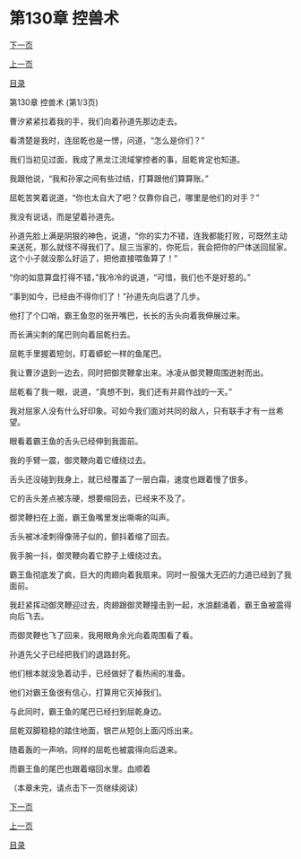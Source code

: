 <h1>第130章   控兽术</h1>
            <div><p><a href="./0388_%E7%AC%AC130%E7%AB%A0_%E6%8E%A7%E5%85%BD%E6%9C%AF.md">下一页</a></p><p><a href="./0386_%E7%AC%AC129%E7%AB%A0_%E4%B8%8D%E8%AF%B7%E8%87%AA%E6%9D%A5.md">上一页</a></p><p><a href="../">目录</a></p></div>
            <div><p>第130章   控兽术 (第1/3页)</p><p>曹汐紧紧拉着我的手，我们向着孙道先那边走去。</p><p>看清楚是我时，连屈乾也是一愣，问道，“怎么是你们？”</p><p>我们当初见过面，我成了黑龙江流域掌控者的事，屈乾肯定也知道。</p><p>我跟他说，“我和孙家之间有些过结，打算跟他们算算账。”</p><p>屈乾苦笑着说道，“你也太自大了吧？仅靠你自己，哪里是他们的对手？”</p><p>我没有说话，而是望着孙道先。</p><p>孙道先脸上满是阴狠的神色，说道，“你的实力不错，连我都能打败，可既然主动来送死，那么就怪不得我们了。屈三当家的，你死后，我会把你的尸体送回屈家。这个小子就没那么好运了，把他直接喂鱼算了！”</p><p>“你的如意算盘打得不错，”我冷冷的说道，“可惜，我们也不是好惹的。”</p><p>“事到如今，已经由不得你们了！”孙道先向后退了几步。</p><p>他打了个口哨，霸王鱼忽的张开嘴巴，长长的舌头向着我伸展过来。</p><p>而长满尖刺的尾巴则向着屈乾扫去。</p><p>屈乾手里握着短剑，盯着蟒蛇一样的鱼尾巴。</p><p>我让曹汐退到一边去，同时把御灵鞭拿出来。冰凌从御灵鞭周围迸射而出。</p><p>屈乾看了我一眼，说道，“真想不到，我们还有并肩作战的一天。”</p><p>我对屈家人没有什么好印象。可如今我们面对共同的敌人，只有联手才有一丝希望。</p><p>眼看着霸王鱼的舌头已经伸到我面前。</p><p>我的手臂一震，御灵鞭向着它缠绕过去。</p><p>舌头还没碰到我身上，就已经覆盖了一层白霜，速度也跟着慢了很多。</p><p>它的舌头差点被冻硬，想要缩回去，已经来不及了。</p><p>御灵鞭扫在上面，霸王鱼嘴里发出嘶嘶的叫声。</p><p>舌头被冰凌刺得像筛子似的，颤抖着缩了回去。</p><p>我手腕一抖，御灵鞭向着它脖子上缠绕过去。</p><p>霸王鱼彻底发了疯，巨大的肉翅向着我扇来。同时一股强大无匹的力道已经到了我面前。</p><p>我赶紧挥动御灵鞭迎过去，肉翅跟御灵鞭撞击到一起，水浪翻涌着，霸王鱼被震得向后飞去。</p><p>而御灵鞭也飞了回来，我用眼角余光向着周围看了看。</p><p>孙道先父子已经把我们的退路封死。</p><p>他们根本就没急着动手，已经做好了看热闹的准备。</p><p>他们对霸王鱼很有信心，打算用它灭掉我们。</p><p>与此同时，霸王鱼的尾巴已经扫到屈乾身边。</p><p>屈乾双脚稳稳的踏住地面，银芒从短剑上面闪烁出来。</p><p>随着轰的一声响，同样的屈乾也被震得向后退来。</p><p>而霸王鱼的尾巴也跟着缩回水里。血顺着</p><p>（本章未完，请点击下一页继续阅读）</p></div>
            <div><p><a href="./0388_%E7%AC%AC130%E7%AB%A0_%E6%8E%A7%E5%85%BD%E6%9C%AF.md">下一页</a></p><p><a href="./0386_%E7%AC%AC129%E7%AB%A0_%E4%B8%8D%E8%AF%B7%E8%87%AA%E6%9D%A5.md">上一页</a></p><p><a href="../">目录</a></p></div>